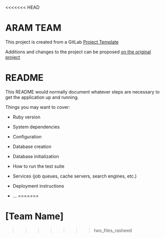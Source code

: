 <<<<<<< HEAD
# ARAM TEAM


This project is created from a GitLab [Project Template](https://docs.gitlab.com/ce/gitlab-basics/create-project.html)

Additions and changes to the project can be proposed [on the original project](https://gitlab.com/gitlab-org/project-templates/rails)

# README

This README would normally document whatever steps are necessary to get the
application up and running.

Things you may want to cover:

* Ruby version

* System dependencies

* Configuration

* Database creation

* Database initialization

* How to run the test suite

* Services (job queues, cache servers, search engines, etc.)

* Deployment instructions

* ...
=======
# [Team Name]
>>>>>>> two_files_rasheed
